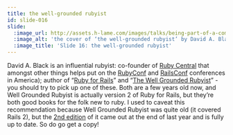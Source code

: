 ```yaml
---
title: the well-grounded rubyist
id: slide-016
slide:
  :image_url: http://assets.h-lame.com/images/talks/being-part-of-a-community/slides/016.png
  :image_alt: 'the cover of ‘the well-grounded rubyist’ by David A. Black, text: http://manning.com/black3/'
  :image_title: 'Slide 16: the well-grounded rubyist'
---
```

David A. Black is an influential rubyist: co-founder of [Ruby Central](http://rubycentral.org/) that amongst other things helps put on the [RubyConf](http://rubycentral.org/rubyconf) and [RailsConf](http://rubycentral.org/railsconf) conferences in America); author of “[Ruby for Rails](http://www.manning.com/black/)” and “[The Well Grounded Rubyist](http://www.manning.com/black2/)” - you should try to pick up one of these.  Both are a few years old now, and Well Grounded Rubyist is actually version 2 of Ruby for Rails, but they’re both good books for the folk new to ruby.  I used to caveat this recommendation because Well Grounded Rubyist was quite old (it covered Rails 2), but the [2nd edition](http://www.manning.com/black3/) of it came out at the end of last year and is fully up to date.  So do go get a copy!
